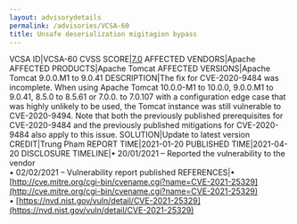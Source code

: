 ```yaml
---
layout: advisorydetails
permalink: /advisories/VCSA-60
title: Unsafe deserialization migitagion bypass
---
```

VCSA ID|VCSA-60
CVSS SCORE|[7.0](https://nvd.nist.gov/vuln-metrics/cvss/v3-calculator?calculator&version=3.0&vector=(CVSS:3.1/AV:L/AC:H/PR:L/UI:N/S:U/C:H/I:H/A:H))
AFFECTED VENDORS|Apache
AFFECTED PRODUCTS|Apache Tomcat
AFFECTED VERSIONS|Apache Tomcat 9.0.0.M1 to 9.0.41
DESCRIPTION|The fix for CVE-2020-9484 was incomplete. When using Apache Tomcat 10.0.0-M1 to 10.0.0, 9.0.0.M1 to 9.0.41, 8.5.0 to 8.5.61 or 7.0.0. to 7.0.107 with a configuration edge case that was highly unlikely to be used, the Tomcat instance was still vulnerable to CVE-2020-9494. Note that both the previously published prerequisites for CVE-2020-9484 and the previously published mitigations for CVE-2020-9484 also apply to this issue.
SOLUTION|Update to latest version
CREDIT|Trung Pham
REPORT TIME|2021-01-20
PUBLISHED TIME|2021-04-20
DISCLOSURE TIMELINE|&#8226; 20/01/2021 – Reported the vulnerability to the vendor<br>&#8226; 02/02/2021 – Vulnerability report published
REFERENCES|&#8226; [http://cve.mitre.org/cgi-bin/cvename.cgi?name=CVE-2021-25329](http://cve.mitre.org/cgi-bin/cvename.cgi?name=CVE-2021-25329)<br>&#8226; [https://nvd.nist.gov/vuln/detail/CVE-2021-25329](https://nvd.nist.gov/vuln/detail/CVE-2021-25329)
